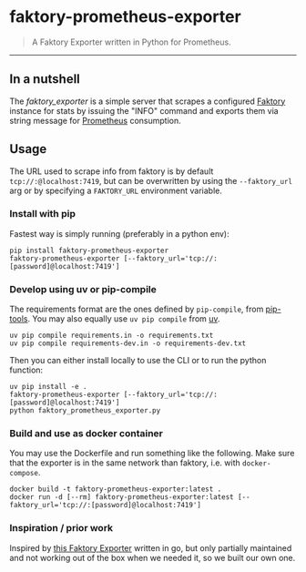 # faktory-prometheus-exporter

> A Faktory Exporter written in Python for Prometheus.

---

## In a nutshell

The *faktory_exporter* is a simple server that scrapes a configured 
[Faktory](https://github.com/contribsys/faktory)
instance for stats by issuing the "INFO" command and exports them via string message
for [Prometheus](https://prometheus.io/docs/introduction/overview/) consumption.

## Usage

The URL used to scrape info from faktory is by default `tcp://:@localhost:7419`, but
can be overwritten by using the `--faktory_url` arg or by specifying a `FAKTORY_URL`
environment variable.

### Install with pip

Fastest way is simply running (preferably in a python env):
```
pip install faktory-prometheus-exporter
faktory-prometheus-exporter [--faktory_url='tcp://:[password]@localhost:7419']
```

### Develop using uv or pip-compile

The requirements format are the ones defined by `pip-compile`, from 
[pip-tools](https://github.com/jazzband/pip-tools).
You may also equally use `uv pip compile` from [uv](https://github.com/astral-sh/uv).

```
uv pip compile requirements.in -o requirements.txt
uv pip compile requirements-dev.in -o requirements-dev.txt
```

Then you can either install locally to use the CLI or to run the python function:

```
uv pip install -e .
faktory-prometheus-exporter [--faktory_url='tcp://:[password]@localhost:7419']
python faktory_prometheus_exporter.py
```

### Build and use as docker container

You may use the Dockerfile and run something like the following. Make sure that the
exporter is in the same network than faktory, i.e. with `docker-compose`.

```
docker build -t faktory-prometheus-exporter:latest .
docker run -d [--rm] faktory-prometheus-exporter:latest [--faktory_url='tcp://:[password]@localhost:7419']
```

### Inspiration / prior work

Inspired by [this Faktory Exporter](https://github.com/lukasmalkmus/faktory_exporter/)
written in go, but only partially maintained and not working out of the box when we
needed it, so we built our own one.

